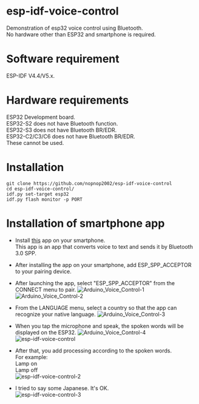 # esp-idf-voice-control
Demonstration of esp32 voice control using Bluetooth.   
No hardware other than ESP32 and smartphone is required.   

# Software requirement
ESP-IDF V4.4/V5.x.   

# Hardware requirements
ESP32 Development board.   
ESP32-S2 does not have Bluetooth function.   
ESP32-S3 does not have Bluetooth BR/EDR.   
ESP32-C2/C3/C6 does not have Bluetooth BR/EDR.   
These cannot be used.   

# Installation

```
git clone https://github.com/nopnop2002/esp-idf-voice-control
cd esp-idf-voice-control/
idf.py set-target esp32
idf.py flash monitor -p PORT
```


# Installation of smartphone app

- Install [this](https://arduino-voice-control.en.softonic.com/android) app on your smartphone.   
 This app is an app that converts voice to text and sends it by Bluetooth 3.0 SPP.   

- After installing the app on your smartphone, add ESP_SPP_ACCEPTOR to your pairing device.

- After launching the app, select "ESP_SPP_ACCEPTOR" from the CONNECT menu to pair.
![Arduino_Voice_Control-1](https://user-images.githubusercontent.com/6020549/107132341-64bedf80-6921-11eb-99d7-e6e032c78b3a.JPG)
![Arduino_Voice_Control-2](https://user-images.githubusercontent.com/6020549/107132344-67b9d000-6921-11eb-8824-8e6515a8d025.JPG)

- From the LANGUAGE menu, select a country so that the app can recognize your native language.
![Arduino_Voice_Control-3](https://user-images.githubusercontent.com/6020549/107132346-6a1c2a00-6921-11eb-88f2-981d418b582f.JPG)

- When you tap the microphone and speak, the spoken words will be displayed on the ESP32.
![Arduino_Voice_Control-4](https://user-images.githubusercontent.com/6020549/107132349-6dafb100-6921-11eb-8a85-5a6c40896086.JPG)
![esp-idf-voice-control](https://user-images.githubusercontent.com/6020549/107132361-920b8d80-6921-11eb-800f-58bdb1ad5963.jpg)

- After that, you add processing according to the spoken words.   
 For example:   
 Lamp on   
 Lamp off   
![esp-idf-voice-control-2](https://user-images.githubusercontent.com/6020549/107132887-9b4b2900-6926-11eb-9511-7bfa2a73ac8d.jpg)

- I tried to say some Japanese.
 It's OK.   
 ![esp-idf-voice-control-3](https://user-images.githubusercontent.com/6020549/107145169-396cdc80-6983-11eb-99d4-ce31be42a62a.jpg)

